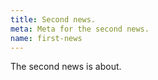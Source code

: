 ```yaml
---
title: Second news.
meta: Meta for the second news.
name: first-news
---
```


The second news is about.